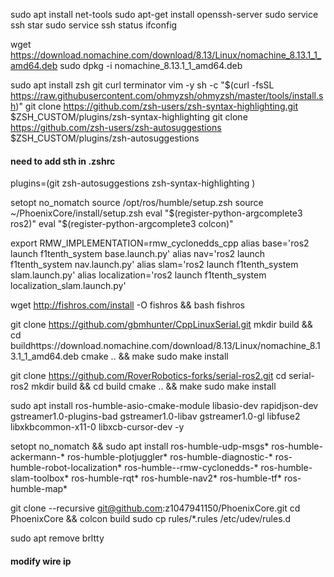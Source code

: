sudo apt install net-tools
 sudo apt-get install openssh-server
 sudo service ssh star
 sudo service ssh status
ifconfig 

wget https://download.nomachine.com/download/8.13/Linux/nomachine_8.13.1_1_amd64.deb
sudo dpkg -i nomachine_8.13.1_1_amd64.deb


sudo apt install zsh git curl terminator vim -y
sh -c "$(curl -fsSL https://raw.githubusercontent.com/ohmyzsh/ohmyzsh/master/tools/install.sh)"
git clone https://github.com/zsh-users/zsh-syntax-highlighting.git $ZSH_CUSTOM/plugins/zsh-syntax-highlighting
git clone https://github.com/zsh-users/zsh-autosuggestions $ZSH_CUSTOM/plugins/zsh-autosuggestions
#### need to add sth in .zshrc

plugins=(git
  zsh-autosuggestions
zsh-syntax-highlighting
)

setopt no_nomatch 
source /opt/ros/humble/setup.zsh 
source ~/PhoenixCore/install/setup.zsh
eval "$(register-python-argcomplete3 ros2)"
eval "$(register-python-argcomplete3 colcon)"

export RMW_IMPLEMENTATION=rmw_cyclonedds_cpp
alias base='ros2 launch f1tenth_system base.launch.py'
alias nav='ros2 launch f1tenth_system nav.launch.py'
alias slam='ros2 launch f1tenth_system slam.launch.py'
alias localization='ros2 launch f1tenth_system localization_slam.launch.py'


wget http://fishros.com/install -O fishros && bash fishros


git clone https://github.com/gbmhunter/CppLinuxSerial.git
mkdir build && cd buildhttps://download.nomachine.com/download/8.13/Linux/nomachine_8.13.1_1_amd64.deb
cmake .. && make
sudo make install

git clone https://github.com/RoverRobotics-forks/serial-ros2.git
cd serial-ros2
mkdir build && cd build
cmake .. && make
sudo make install

sudo apt install ros-humble-asio-cmake-module libasio-dev rapidjson-dev gstreamer1.0-plugins-bad gstreamer1.0-libav gstreamer1.0-gl libfuse2 libxkbcommon-x11-0 libxcb-cursor-dev  -y

setopt no_nomatch && sudo apt install ros-humble-udp-msgs* ros-humble-ackermann-*  ros-humble-plotjuggler* ros-humble-diagnostic-* ros-humble-robot-localization* ros-humble--rmw-cyclonedds-* ros-humble-slam-toolbox* ros-humble-rqt* ros-humble-nav2* ros-humble-tf* ros-humble-map*

git clone --recursive git@github.com:z1047941150/PhoenixCore.git
cd PhoenixCore && colcon build 
sudo cp rules/*.rules /etc/udev/rules.d

sudo apt remove brltty
#### modify wire ip

